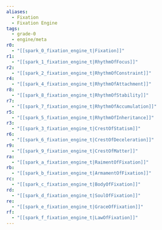 ```yaml
---
aliases:
  - Fixation
  - Fixation Engine
tags:
  - grade-0
  - engine/meta
r0:
  - "[[spark_0_fixation_engine_t|Fixation]]"
r1:
  - "[[spark_1_fixation_engine_t|RhythmOfFocus]]"
r2:
  - "[[spark_2_fixation_engine_t|RhythmOfConstraint]]"
r4:
  - "[[spark_4_fixation_engine_t|RhythmOfAttachment]]"
r8:
  - "[[spark_8_fixation_engine_t|RhythmOfStability]]"
r7:
  - "[[spark_7_fixation_engine_t|RhythmOfAccumulation]]"
r5:
  - "[[spark_5_fixation_engine_t|RhythmOfInheritance]]"
r3:
  - "[[spark_3_fixation_engine_t|CrestOfStatism]]"
r6:
  - "[[spark_6_fixation_engine_t|CrestOfDeceleration]]"
r9:
  - "[[spark_9_fixation_engine_t|CrestOfMatter]]"
ra:
  - "[[spark_a_fixation_engine_t|RaimentOfFixation]]"
rb:
  - "[[spark_b_fixation_engine_t|ArmamentOfFixation]]"
rc:
  - "[[spark_c_fixation_engine_t|BodyOfFixation]]"
rd:
  - "[[spark_d_fixation_engine_t|SoulOfFixation]]"
re:
  - "[[spark_e_fixation_engine_t|GraceOfFixation]]"
rf:
  - "[[spark_f_fixation_engine_t|LawOfFixation]]"
---
```

